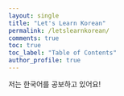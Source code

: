 ```yaml
---
layout: single
title: "Let's Learn Korean"
permalink: /letslearnkorean/
comments: true
toc: true
toc_label: "Table of Contents"
author_profile: true
---
```


저는 한국어를 공보하고 있어요!
